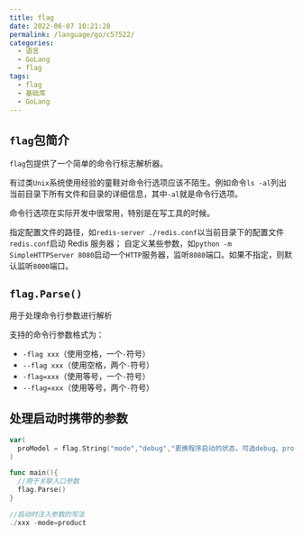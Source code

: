 ```yaml
---
title: flag
date: 2022-06-07 10:21:28
permalink: /language/go/c57522/
categories:
  - 语言
  - GoLang
  - flag
tags:
  - flag
  - 基础库
  - GoLang
---
```


## `flag`包简介

`flag`包提供了一个简单的命令行标志解析器。

有过类`Unix`系统使用经验的童鞋对命令行选项应该不陌生。例如命令`ls -al`列出当前目录下所有文件和目录的详细信息，其中`-al`就是命令行选项。

命令行选项在实际开发中很常用，特别是在写工具的时候。

指定配置文件的路径，如`redis-server ./redis.conf`以当前目录下的配置文件`redis.conf`启动 Redis 服务器；
自定义某些参数，如`python -m SimpleHTTPServer 8080`启动一个`HTTP`服务器，监听`8080`端口。如果不指定，则默认监听`8000`端口。

<!-- more -->

## `flag.Parse()`

用于处理命令行参数进行解析

支持的命令行参数格式为：

- `-flag xxx`（使用空格，一个`-`符号）
- `--flag xxx`（使用空格，两个`-`符号）
- `-flag=xxx`（使用等号，一个`-`符号）
- `--flag=xxx`（使用等号，两个`-`符号）

## 处理启动时携带的参数

``` go
var(
  proModel = flag.String("mode","debug","更换程序启动的状态，可选debug、product")
)

func main(){
  //用于关联入口参数
  flag.Parse()
}

//启动时注入参数的写法
./xxx -mode=product
```
